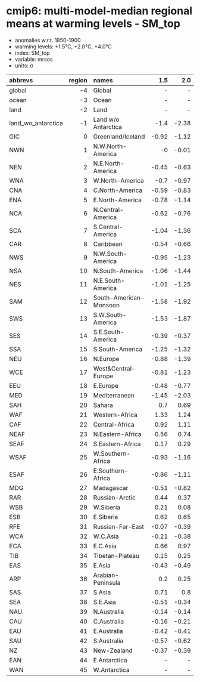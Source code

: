 # cmip6: multi-model-median regional means at warming levels - SM_top

- anomalies w.r.t. 1850-1900
- warming levels: +1.5°C, +2.0°C, +4.0°C
- index: SM_top
- variable: mrsos
- units: σ

| abbrevs            |   region | names                  |   1.5 |   2.0 |   4.0 |
|:-------------------|---------:|:-----------------------|------:|------:|------:|
| global             |       -4 | Global                 |  -    |  -    |  -    |
| ocean              |       -3 | Ocean                  |  -    |  -    |  -    |
| land               |       -2 | Land                   |  -    |  -    |  -    |
| land_wo_antarctica |       -1 | Land w/o Antarctica    | -1.4  | -2.38 | -6.72 |
| GIC                |        0 | Greenland/Iceland      | -0.92 | -1.12 | -3.14 |
| NWN                |        1 | N.W.North-America      | -0    | -0.01 | -0.93 |
| NEN                |        2 | N.E.North-America      | -0.45 | -0.63 | -2.14 |
| WNA                |        3 | W.North-America        | -0.7  | -0.97 | -1.66 |
| CNA                |        4 | C.North-America        | -0.59 | -0.83 | -1.5  |
| ENA                |        5 | E.North-America        | -0.78 | -1.14 | -2.64 |
| NCA                |        6 | N.Central-America      | -0.62 | -0.76 | -1.2  |
| SCA                |        7 | S.Central-America      | -1.04 | -1.36 | -3.43 |
| CAR                |        8 | Caribbean              | -0.54 | -0.66 | -1.44 |
| NWS                |        9 | N.W.South-America      | -0.95 | -1.23 | -3.22 |
| NSA                |       10 | N.South-America        | -1.06 | -1.44 | -2.92 |
| NES                |       11 | N.E.South-America      | -1.01 | -1.25 | -2.59 |
| SAM                |       12 | South-American-Monsoon | -1.58 | -1.92 | -3.36 |
| SWS                |       13 | S.W.South-America      | -1.53 | -1.87 | -2.89 |
| SES                |       14 | S.E.South-America      | -0.39 | -0.37 | -0.96 |
| SSA                |       15 | S.South-America        | -1.25 | -1.32 | -2.46 |
| NEU                |       16 | N.Europe               | -0.88 | -1.39 | -3.79 |
| WCE                |       17 | West&Central-Europe    | -0.81 | -1.23 | -1.97 |
| EEU                |       18 | E.Europe               | -0.48 | -0.77 | -1.59 |
| MED                |       19 | Mediterranean          | -1.45 | -2.03 | -3.62 |
| SAH                |       20 | Sahara                 |  0.7  |  0.69 |  1.35 |
| WAF                |       21 | Western-Africa         |  1.33 |  1.24 |  1.54 |
| CAF                |       22 | Central-Africa         |  0.92 |  1.11 |  1.52 |
| NEAF               |       23 | N.Eastern-Africa       |  0.56 |  0.74 |  2.22 |
| SEAF               |       24 | S.Eastern-Africa       |  0.17 |  0.29 |  0.62 |
| WSAF               |       25 | W.Southern-Africa      | -0.93 | -1.16 | -2.08 |
| ESAF               |       26 | E.Southern-Africa      | -0.86 | -1.11 | -2.41 |
| MDG                |       27 | Madagascar             | -0.51 | -0.82 | -1.68 |
| RAR                |       28 | Russian-Arctic         |  0.44 |  0.37 | -1.21 |
| WSB                |       29 | W.Siberia              |  0.21 |  0.08 | -0.06 |
| ESB                |       30 | E.Siberia              |  0.62 |  0.65 |  1.06 |
| RFE                |       31 | Russian-Far-East       | -0.07 | -0.39 | -1.51 |
| WCA                |       32 | W.C.Asia               | -0.21 | -0.38 | -0.55 |
| ECA                |       33 | E.C.Asia               |  0.66 |  0.97 |  2.38 |
| TIB                |       34 | Tibetan-Plateau        |  0.15 |  0.25 | -0    |
| EAS                |       35 | E.Asia                 | -0.43 | -0.49 | -0.81 |
| ARP                |       36 | Arabian-Peninsula      |  0.2  |  0.25 |  0.64 |
| SAS                |       37 | S.Asia                 |  0.71 |  0.8  |  1.41 |
| SEA                |       38 | S.E.Asia               | -0.51 | -0.34 | -1.12 |
| NAU                |       39 | N.Australia            | -0.14 | -0.14 | -0.24 |
| CAU                |       40 | C.Australia            | -0.16 | -0.21 | -0.54 |
| EAU                |       41 | E.Australia            | -0.42 | -0.41 | -0.67 |
| SAU                |       42 | S.Australia            | -0.57 | -0.62 | -0.98 |
| NZ                 |       43 | New-Zealand            | -0.37 | -0.39 | -0.37 |
| EAN                |       44 | E.Antarctica           |  -    |  -    |  -    |
| WAN                |       45 | W.Antarctica           |  -    |  -    |  -    |